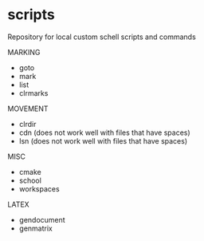 # scripts
Repository for local custom schell scripts and commands

MARKING
- goto
- mark
- list
- clrmarks

MOVEMENT
- clrdir
- cdn (does not work well with files that have spaces)
- lsn (does not work well with files that have spaces)

MISC
- cmake
- school
- workspaces

LATEX
- gendocument
- genmatrix
